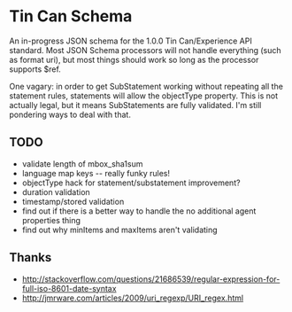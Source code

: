 Tin Can Schema
==========================

An in-progress JSON schema for the 1.0.0 Tin Can/Experience API standard.
Most JSON Schema processors will not handle everything (such as format uri),
but most things should work so long as the processor supports $ref.

One vagary: in order to get SubStatement working without repeating all
the statement rules, statements will allow the objectType property. This is
not actually legal, but it means SubStatements are fully validated. I'm still
pondering ways to deal with that.

TODO
----
* validate length of mbox_sha1sum
* language map keys -- really funky rules!
* objectType hack for statement/substatement improvement?
* duration validation
* timestamp/stored validation
* find out if there is a better way to handle the no additional agent properties thing
* find out why minItems and maxItems aren't validating

Thanks
------
* http://stackoverflow.com/questions/21686539/regular-expression-for-full-iso-8601-date-syntax
* http://jmrware.com/articles/2009/uri_regexp/URI_regex.html
